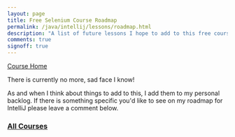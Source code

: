 ```yaml
---
layout: page
title: Free Selenium Course Roadmap
permalink: /java/intellij/lessons/roadmap.html
description: "A list of future lessons I hope to add to this free course on IntelliJ"
comments: true
signoff: true
---
```

[Course Home](../../course)

There is currently no more, sad face I know!

As and when I think about things to add to this, I add them to my personal backlog.
If there is something specific you'd like to see on my roadmap for IntelliJ please leave a comment below.

### [All Courses](/courses/online)